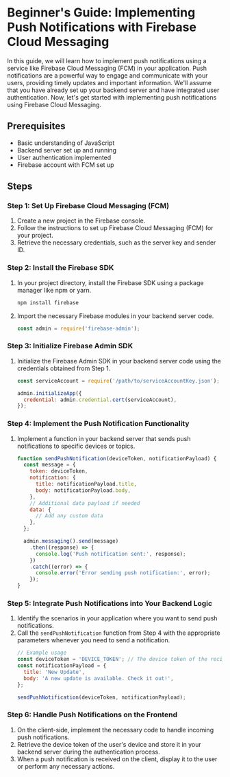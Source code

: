# Beginner's Guide: Implementing Push Notifications with Firebase Cloud Messaging

In this guide, we will learn how to implement push notifications using a service like Firebase Cloud Messaging (FCM) in your application. Push notifications are a powerful way to engage and communicate with your users, providing timely updates and important information. We'll assume that you have already set up your backend server and have integrated user authentication. Now, let's get started with implementing push notifications using Firebase Cloud Messaging.

## Prerequisites
- Basic understanding of JavaScript
- Backend server set up and running
- User authentication implemented
- Firebase account with FCM set up

## Steps

### Step 1: Set Up Firebase Cloud Messaging (FCM)
1. Create a new project in the Firebase console.
2. Follow the instructions to set up Firebase Cloud Messaging (FCM) for your project.
3. Retrieve the necessary credentials, such as the server key and sender ID.

### Step 2: Install the Firebase SDK
1. In your project directory, install the Firebase SDK using a package manager like npm or yarn.
   ```bash
   npm install firebase
   ```
2. Import the necessary Firebase modules in your backend server code.
   ```javascript
   const admin = require('firebase-admin');
   ```

### Step 3: Initialize Firebase Admin SDK
1. Initialize the Firebase Admin SDK in your backend server code using the credentials obtained from Step 1.
   ```javascript
   const serviceAccount = require('/path/to/serviceAccountKey.json');

   admin.initializeApp({
     credential: admin.credential.cert(serviceAccount),
   });
   ```

### Step 4: Implement the Push Notification Functionality
1. Implement a function in your backend server that sends push notifications to specific devices or topics.
   ```javascript
   function sendPushNotification(deviceToken, notificationPayload) {
     const message = {
       token: deviceToken,
       notification: {
         title: notificationPayload.title,
         body: notificationPayload.body,
       },
       // Additional data payload if needed
       data: {
         // Add any custom data
       },
     };

     admin.messaging().send(message)
       .then((response) => {
         console.log('Push notification sent:', response);
       })
       .catch((error) => {
         console.error('Error sending push notification:', error);
       });
   }
   ```

### Step 5: Integrate Push Notifications into Your Backend Logic
1. Identify the scenarios in your application where you want to send push notifications.
2. Call the `sendPushNotification` function from Step 4 with the appropriate parameters whenever you need to send a notification.
   ```javascript
   // Example usage
   const deviceToken = 'DEVICE_TOKEN'; // The device token of the recipient
   const notificationPayload = {
     title: 'New Update',
     body: 'A new update is available. Check it out!',
   };

   sendPushNotification(deviceToken, notificationPayload);
   ```

### Step 6: Handle Push Notifications on the Frontend
1. On the client-side, implement the necessary code to handle incoming push notifications.
2. Retrieve the device token of the user's device and store it in your backend server during the authentication process.
3. When a push notification is received on the client, display it to the user or perform any necessary actions.

